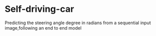 # Self-driving-car
Predicting the steering angle degree in radians from a sequential input image,following an end to end model
